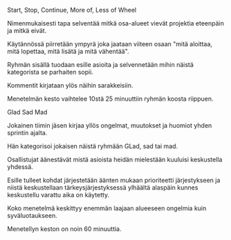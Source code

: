 Start, Stop, Continue, More of, Less of Wheel

Nimenmukaisesti tapa selventää mitkä osa-alueet vievät projektia eteenpäin ja mitkä eivät.

Käytännössä piirretään ympyrä joka jaataan viiteen osaan "mitä aloittaa, mitä lopettaa, mitä lisätä ja mitä vähentää".

Ryhmän sisällä tuodaan esille asioita ja selvennetään mihin näistä kategorista se parhaiten sopii.

Kommentit kirjataan ylös näihin sarakkeisiin.

Menetelmän kesto vaihtelee 10stä 25 minuuttiin ryhmän koosta riippuen. 



Glad Sad Mad

Jokainen tiimin jäsen kirjaa yllös ongelmat, muutokset ja huomiot yhden sprintin ajalta.

Hän kategorisoi jokaisen näistä ryhmään GLad, sad tai mad.

Osallistujat äänestävät mistä asioista heidän mielestään kuuluisi keskustella yhdessä.

Esille tulleet kohdat järjestetään äänten mukaan prioriteetti järjestykseen ja niistä keskustellaan
tärkeysjärjestyksessä ylhäältä alaspäin kunnes keskustellu varattu aika on käytetty.

Koko menetelmä keskittyy enemmän laajaan alueeseen ongelmia kuin syväluotaukseen.

Menetellyn keston on noin 60 minuuttia.